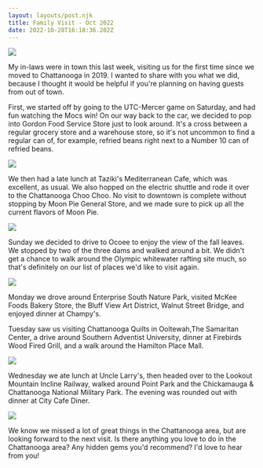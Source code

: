 ```yaml
---
layout: layouts/post.njk
title: Family Visit - Oct 2022
date: 2022-10-28T16:18:36.202Z
---
```

![](/images/20221026_151945_hdr.jpg)

My in-laws were in town this last week, visiting us for the first time since we moved to Chattanooga in 2019. I wanted to share with you what we did, because I thought it would be helpful if you're planning on having guests from out of town. 

First, we started off by going to the UTC-Mercer game on Saturday, and had fun watching the Mocs win! On our way back to the car, we decided to pop into Gordon Food Service Store just to look around. It's a cross between a regular grocery store and a warehouse store, so it's not uncommon to find a regular can of, for example, refried beans right next to a Number 10 can of refried beans.

![](/images/20221022_145151.jpg)

We then had a late lunch at Taziki's Mediterranean Cafe, which was excellent, as usual. We also hopped on the electric shuttle and rode it over to the Chattanooga Choo Choo. No visit to downtown is complete without stopping by Moon Pie General Store, and we made sure to pick up all the current flavors of Moon Pie.

![](/images/20221022_194858.jpg)

Sunday we decided to drive to Ocoee to enjoy the view of the fall leaves. We stopped by two of the three dams and walked around a bit. We didn't get a chance to walk around the Olympic whitewater rafting site much, so that's definitely on our list of places we'd like to visit again.

![](/images/20221023_163724.jpg)

Monday we drove around Enterprise South Nature Park, visited McKee Foods Bakery Store, the Bluff View Art District, Walnut Street Bridge, and enjoyed dinner at Champy's. 

Tuesday saw us visiting Chattanooga Quilts in Ooltewah,The Samaritan Center, a drive around Southern Adventist University, dinner at Firebirds Wood Fired Grill, and a walk around the Hamilton Place Mall.

![](/images/20221025_152355.jpg)

Wednesday we ate lunch at Uncle Larry's, then headed over to the Lookout Mountain Incline Railway, walked around Point Park and the Chickamauga & Chattanooga National Military Park. The evening was rounded out with dinner at City Cafe Diner.

![](/images/20221026_153122_hdr.jpg)

We know we missed a lot of great things in the Chattanooga area, but are looking forward to the next visit. Is there anything you love to do in the Chattanooga area? Any hidden gems you'd recommend? I'd love to hear from you!